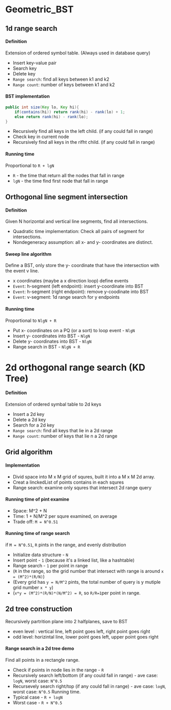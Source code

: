 # Geometric_BST
## 1d range search
#### Definition
Extension of ordered symbol table. (Always used in database query)
- Insert key-value pair
- Search key
- Delete key
- `Range search`: find all keys between k1 and k2
- `Range count`: number of keys between k1 and k2
#### BST implementation
```java
public int size(Key lo, Key hi){
    if(contains(hi)) return rank(hi) - rank(lo) + 1;
    else return rank(hi) - rank(lo);
}
```
- Recursively find all keys in the left child. (if any could fall in range)
- Check key in current node
- Recursively find all keys in the rifht child. (if any could fall in range)
#### Running time
Proportional to `R + lgN`
- `R` - the time that return all the nodes that fall in range
- `lgN` - the time find first node that fall in range

## Orthogonal line segment intersection
#### Definition
Given N horizontal and vertical line segments, find all intersections.
- Quadratic time implementation: Check all pairs of segment for intersections.
- Nondegeneracy assumption: all x- and y- coordinates are distinct.
#### Sweep line algorithm
Define a BST, only store the y- coordinate that have the intersection with the event v line.
- x coordinates (maybe a x direction loop) define events
- `Event`: h-segment (left endpoint): insert y-coordinate into BST
- `Event`: h-segment (right endpoint): remove y-coodinate into BST
- `Event`: v-segment: 1d range search for y endpoints
#### Running time
Proportional to `NlgN + R`
- Put x- coordinates on a PQ (or a sort) to loop event - `NlgN`
- Insert y- coordinates into BST - `NlgN`
- Delete y- coordinates into BST - `NlgN`
- Range search in BST - `NlgN + R`

# 2d orthogonal range search (KD Tree)
#### Definition
Extension of ordered symbal table to 2d keys
- Insert a 2d key
- Delete a 2d key
- Search for a 2d key
- `Range search`: find all keys that lie in a 2d range
- `Range count`: number of keys that lie n a 2d range
## Grid algorithm
#### Implementation
- Divid space into M x M grid of squres, built it into a M x M 2d array.
- Creat a linckedList of points contains in each squres
- Range search: examine only squres that intersect 2d range query
#### Running time of pint examine
- Space: M^2 + N
- Time: 1 + N/M^2 per squre examined, on average
- Trade off: `M = N^0.51`
#### Running time of range search 
if `M = N^0.51`, `R` pints in the range, and evenly distribution
- Initialize data structure - `N`
- Insert point - `1` (because it's a linked list, like a hashtable)
- Range search - `1` per point in range 
- (`R` in the range, so the grid number that intersect with range is around `x = (M^2)*(R/N)`)
- (Every grid has `y = N/M^2` pints, the total number of query is y mutiple grid number `x * y`)
- (`x*y = (M^2)*(R/N)*(N/M^2) = R`, so `R/R=1`per point in range.
## 2d tree construction
Recursively partrition plane into 2 halfplanes, save to BST
- even level : vertical line, left point goes left, right point goes right
- odd level: horizintal line, lower point goes left, upper point goes right
#### Range search in a 2d tree demo
Find all points in a rectangle range.
- Check if points in node lies in the range - `R`
- Recursively search left/bottom (if any could fall in range) - ave case: `logN`, worst case: `N^0.5`
- Recursevely search right/top (if any could fall in range) - ave case: `logN`, worst case: `N^0.5`
Running time.
- Typical case - `R + logN`
- Worst case - `R + N^0.5`













